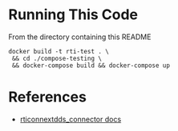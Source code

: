 
# Running This Code

From the directory containing this README
```shell
docker build -t rti-test . \
 && cd ./compose-testing \
 && docker-compose build && docker-compose up
```

# References
 - [rticonnextdds_connector docs](https://community.rti.com/static/documentation/connector/current/api/python/index.html)